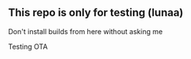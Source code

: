 ## This repo is only for testing (lunaa)

Don't install builds from here without asking me

Testing OTA
